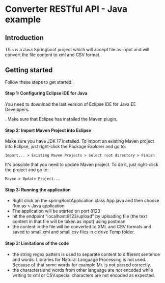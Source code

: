 # Converter RESTful API - Java example

## Introduction

This is a Java Springboot project which will accept file as input and will convert the file content to xml and CSV format.




## Getting started

Follow these steps to get started:

#### Step 1: Configuring Eclipse IDE for Java

You need to download the last version of Eclipse IDE for Java EE Developers.

. Make sure that Eclipse has installed the Maven plugin.


#### Step 2: Import Maven Project into Eclipse
Make sure you have JDK 17 installed.
To import an existing Maven project into Eclipse, just right-click the Package Explorer and go to:

`
Import... > Existing Maven Projects > Select root directory > Finish
`

It's possible that you need to update Maven project. To do it, just right-click the project and go to:

`
Maven > Update Project...
`


#### Step 3: Running the application

- Right click on the springBootApplication class App.java and then choose Run as > Java application
- The application will be started on port 8123
- hit the endpoint "localhost:8123/upload" by uploading file (the text content in that file will be taken as input) using postman
- the content in the file will be converted to XML and CSV formats and saved to small.xml and small.csv files in c drive Temp folder.

#### Step 3: Limitations of the code

- the string regex pattern is used to separate content to different sentence and words. Libraries for Natural Language Processing is not used. Because of that some words for example Mr. is not parsed correctly.
- the characters and words from other language are not encoded while writing to xml or CSV.special characters are not encoded as expected.
